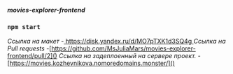 **_movies-explorer-frontend_**

### `npm start`

_Ссылка на макет_ -[ https://disk.yandex.ru/d/MO7pTXK1d3SQ4g
]()
_Ссылка на Pull requests_ -[https://github.com/MsJuliaMars/movies-explorer-frontend/pull/2]()
_Ссылка на задеплоенный на сервере проект._ -[https://movies.kozhevnikova.nomoredomains.monster/]()
